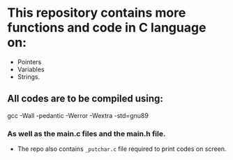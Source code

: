 # This repository contains more functions and code in C language on:
* Pointers
* Variables
* Strings.

## All codes are to be compiled using:
gcc
-Wall
-pedantic
-Werror
-Wextra
-std=gnu89

### As well as the main.c files and the main.h file.
* The repo also contains `_putchar.c` file required to print codes on screen.
